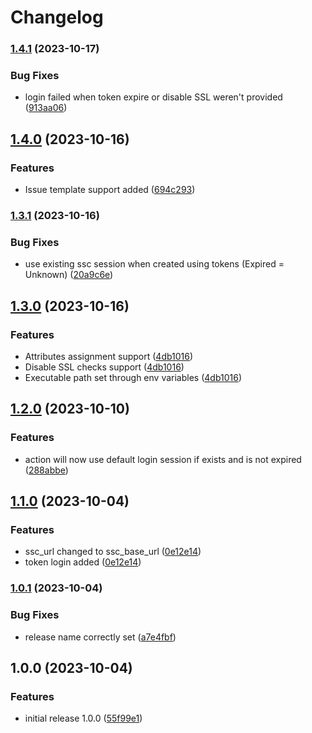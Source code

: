 # Changelog

### [1.4.1](https://www.github.com/agendry-pub/gha-ssc-create-application-version/compare/v1.4.0...v1.4.1) (2023-10-17)


### Bug Fixes

* login failed when token expire or disable SSL weren't provided ([913aa06](https://www.github.com/agendry-pub/gha-ssc-create-application-version/commit/913aa064f38e50908191993d0a05d5025eada2e6))

## [1.4.0](https://www.github.com/agendry-pub/gha-ssc-create-application-version/compare/v1.3.1...v1.4.0) (2023-10-16)


### Features

* Issue template support added ([694c293](https://www.github.com/agendry-pub/gha-ssc-create-application-version/commit/694c293286d70017cff9e8f5a107b27ed31326ae))

### [1.3.1](https://www.github.com/agendry-pub/gha-ssc-create-application-version/compare/v1.3.0...v1.3.1) (2023-10-16)


### Bug Fixes

* use existing ssc session when created using tokens (Expired = Unknown) ([20a9c6e](https://www.github.com/agendry-pub/gha-ssc-create-application-version/commit/20a9c6e079aa837d768a827dc28b4590768cd07d))

## [1.3.0](https://www.github.com/agendry-pub/gha-ssc-create-application-version/compare/v1.2.0...v1.3.0) (2023-10-16)


### Features

* Attributes assignment support ([4db1016](https://www.github.com/agendry-pub/gha-ssc-create-application-version/commit/4db1016f4f1afa876214c5a0ef5a3961fe3195ea))
* Disable SSL checks support ([4db1016](https://www.github.com/agendry-pub/gha-ssc-create-application-version/commit/4db1016f4f1afa876214c5a0ef5a3961fe3195ea))
* Executable path set through env variables ([4db1016](https://www.github.com/agendry-pub/gha-ssc-create-application-version/commit/4db1016f4f1afa876214c5a0ef5a3961fe3195ea))

## [1.2.0](https://www.github.com/agendry-pub/gha-ssc-create-application-version/compare/v1.1.0...v1.2.0) (2023-10-10)


### Features

* action will now use default login session if exists and is not expired ([288abbe](https://www.github.com/agendry-pub/gha-ssc-create-application-version/commit/288abbed1c8fcf0eccf1035c0bd3a214a1d000c6))

## [1.1.0](https://www.github.com/agendry-pub/gha-ssc-create-application-version/compare/v1.0.1...v1.1.0) (2023-10-04)


### Features

* ssc_url changed to ssc_base_url ([0e12e14](https://www.github.com/agendry-pub/gha-ssc-create-application-version/commit/0e12e141d4cd12a902d075b7ab648a8dad60143d))
* token login added ([0e12e14](https://www.github.com/agendry-pub/gha-ssc-create-application-version/commit/0e12e141d4cd12a902d075b7ab648a8dad60143d))

### [1.0.1](https://www.github.com/agendry-pub/gha-ssc-create-application-version/compare/v1.0.0...v1.0.1) (2023-10-04)


### Bug Fixes

* release name correctly set ([a7e4fbf](https://www.github.com/agendry-pub/gha-ssc-create-application-version/commit/a7e4fbf7efbe752744ffe0e5e6095596203bffff))

## 1.0.0 (2023-10-04)


### Features

* initial release 1.0.0 ([55f99e1](https://www.github.com/agendry-pub/gha-ssc-create-application-version/commit/55f99e15d9fe381d222090eb9529e5f93543c9b7))
